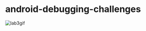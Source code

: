 # android-debugging-challenges
![lab3gif](https://user-images.githubusercontent.com/44884866/153785098-c7e1c305-0d8c-462e-aa5d-7c97e9ff6ca4.gif)
